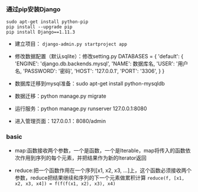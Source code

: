 
### 通过pip安装Django ###
    sudo apt-get install python-pip  
    pip install --upgrade pip
    pip install Django==1.11.3

- 建立项目： `django-admin.py startproject app`
- 修改数据配置（默认sqlite）：修改setting.py
      DATABASES = {
          'default': {
              'ENGINE': 'django.db.backends.mysql',
              'NAME': 数据库名,
              'USER': '用户名,
              'PASSWORD': '密码',
              'HOST': '127.0.0.1',
              'PORT': '3306',
          }
      }

- 数据库迁移到mysql准备：sudo apt-get install python-mysqldb
- 数据迁移：python manage.py migrate
- 运行服务：python manage.py runserver 127.0.0.1:8080
- 进入管理页面：127.0.0.1：8080/admin


### basic ###
- map:函数接收两个参数，一个是函数，一个是Iterable，map将传入的函数依次作用到序列的每个元素，并把结果作为新的Iterator返回

- reduce:把一个函数作用在一个序列[x1, x2, x3, ...]上，这个函数必须接收两个参数，reduce把结果继续和序列的下一个元素做累积计算
`reduce(f, [x1, x2, x3, x4]) = f(f(f(x1, x2), x3), x4)`
